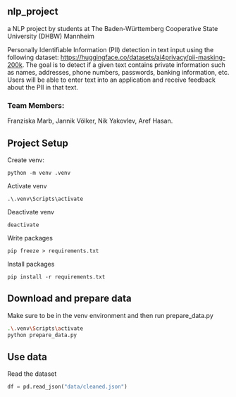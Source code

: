 ## nlp_project

a NLP project by students at The Baden-Württemberg Cooperative State University (DHBW) Mannheim

Personally Identifiable Information (PII) detection in text input using the following dataset:
https://huggingface.co/datasets/ai4privacy/pii-masking-200k.
The goal is to detect if a given text contains private information such as names, addresses, phone numbers, passwords, banking information, etc. Users will be able to enter text into an application and receive feedback about the PII in that text.

### Team Members:

Franziska Marb,
Jannik Völker,
Nik Yakovlev,
Aref Hasan.

## Project Setup

Create venv:

    python -m venv .venv

Activate venv

    .\.venv\Scripts\activate

Deactivate venv

    deactivate

Write packages

    pip freeze > requirements.txt

Install packages

    pip install -r requirements.txt

## Download and prepare data

Make sure to be in the venv environment and then run prepare_data.py

```bash
.\.venv\Scripts\activate
python prepare_data.py
```

## Use data

Read the dataset

```python
df = pd.read_json("data/cleaned.json")
```
